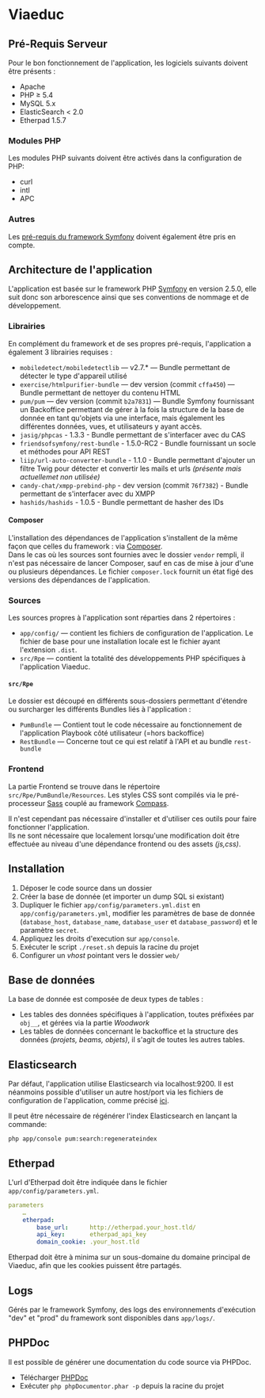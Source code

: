 # Viaeduc

## Pré-Requis Serveur
Pour le bon fonctionnement de l'application, les logiciels suivants doivent être présents :  

* Apache
* PHP ≥ 5.4
* MySQL 5.x
* ElasticSearch < 2.0
* Etherpad 1.5.7

### Modules PHP

Les modules PHP suivants doivent être activés dans la configuration de PHP:  

* curl
* intl
* APC

### Autres

Les [pré-requis du framework Symfony](http://symfony.com/doc/2.5/reference/requirements.html) doivent également être pris en compte.

## Architecture de l'application

L'application est basée sur le framework PHP [Symfony](http://symfony.com) en version 2.5.0, elle suit donc son arborescence ainsi que ses conventions de nommage et de développement.

### Librairies

En complément du framework et de ses propres pré-requis, l'application a également 3 librairies requises :

* `mobiledetect/mobiledetectlib` — v2.7.* — Bundle permettant de détecter le type d'appareil utilisé
* `exercise/htmlpurifier-bundle` — dev version (commit `cffa450`) — Bundle permettant de nettoyer du contenu HTML
* `pum/pum` — dev version (commit `b2a7831`) — Bundle Symfony fournissant un Backoffice permettant de gérer à la fois la structure de la base de donnée en tant qu'objets via une interface, mais également les différentes données, vues, et utilisateurs y ayant accès.
* `jasig/phpcas` - 1.3.3 - Bundle permettant de s'interfacer avec du CAS
* `friendsofsymfony/rest-bundle` - 1.5.0-RC2 - Bundle fournissant un socle et méthodes pour API REST
* `liip/url-auto-converter-bundle` - 1.1.0 - Bundle permettant d'ajouter un filtre Twig pour détecter et convertir les mails et urls _(présente mais actuellemet non utilisée)_
* `candy-chat/xmpp-prebind-php` - dev version (commit `76f7382`) - Bundle permettant de s'interfacer avec du XMPP
* `hashids/hashids` - 1.0.5 - Bundle permettant de hasher des IDs


#### Composer

L'installation des dépendances de l'application s'installent de la même façon que celles du framework : via [Composer](https://getcomposer.org).  
Dans le cas où les sources sont fournies avec le dossier `vendor` rempli, il n'est pas nécessaire de lancer Composer, sauf en cas de mise à jour d'une ou plusieurs dépendances.
Le fichier `composer.lock` fournit un état figé des versions des dépendances de l'application.

### Sources

Les sources propres à l'application sont réparties dans 2 répertoires :

* `app/config/` — contient les fichiers de configuration de l'application. Le fichier de base pour une installation locale est le fichier ayant l'extension `.dist`.  
* `src/Rpe` — contient la totalité des développements PHP spécifiques à l'application Viaeduc.

#### `src/Rpe`

Le dossier est découpé en différents sous-dossiers permettant d'étendre ou surcharger les différents Bundles liés à l'application :

* `PumBundle` — Contient tout le code nécessaire au fonctionnement de l'application Playbook côté utilisateur (=hors backoffice)
* `RestBundle` — Concerne tout ce qui est relatif à l'API et au bundle `rest-bundle`

### Frontend

La partie Frontend se trouve dans le répertoire `src/Rpe/PumBundle/Resources`.
Les styles CSS sont compilés via le pré-processeur [Sass](http://sass-lang.com/) couplé au framework [Compass](http://compass-style.org/).  

Il n'est cependant pas nécessaire d'installer et d'utiliser ces outils pour faire fonctionner l'application.  
Ils ne sont nécessaire que localement lorsqu'une modification doit être effectuée au niveau d'une dépendance frontend ou des assets *(js,css)*.

## Installation

1. Déposer le code source dans un dossier
2. Créer la base de donnée (et importer un dump SQL si existant)
3. Dupliquer le fichier `app/config/parameters.yml.dist` en `app/config/parameters.yml`, modifier les paramètres de base de donnée (`database_host`, `database_name`, `database_user` et `database_password`) et le paramètre `secret`.
4. Appliquez les droits d'execution sur `app/console`.
5. Exécuter le script `./reset.sh` depuis la racine du projet
6. Configurer un *vhost* pointant vers le dossier `web/`

## Base de données

La base de donnée est composée de deux types de tables :

* Les tables des données spécifiques à l'application, toutes préfixées par `obj__`, et gérées via la partie *Woodwork*
* Les tables de données concernant le backoffice et la structure des données *(projets, beams, objets)*, il s'agit de toutes les autres tables.

## Elasticsearch
Par défaut, l'application utilise Elasticsearch via localhost:9200.
Il est néanmoins possible d'utiliser un autre host/port via les fichiers de configuration de l'application, comme précisé [ici](https://github.com/KitaeAgency/pum/blob/master/doc/elasticsearch/params.rst).

Il peut être nécessaire de régénérer l'index Elasticsearch en lançant la commande:
```
php app/console pum:search:regenerateindex
```

## Etherpad
L'url d'Etherpad doit être indiquée dans le fichier `app/config/parameters.yml`.

```yaml
parameters
	…
    etherpad:
        base_url:      http://etherpad.your_host.tld/
        api_key:       etherpad_api_key
        domain_cookie: .your_host.tld
```

Etherpad doit être à minima sur un sous-domaine du domaine principal de Viaeduc, afin que les cookies puissent être partagés.

## Logs
Gérés par le framework Symfony, des logs des environnements d'exécution "dev" et "prod" du framework sont disponibles dans `app/logs/`.

## PHPDoc
Il est possible de générer une documentation du code source via PHPDoc.

 - Télécharger [PHPDoc](http://www.phpdoc.org/)
 - Exécuter `php phpDocumentor.phar -p` depuis la racine du projet
